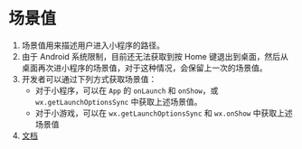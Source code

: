 # 场景值


1. 场景值用来描述用户进入小程序的路径。
2. 由于 Android 系统限制，目前还无法获取到按 Home 键退出到桌面，然后从桌面再次进小程序的场景值，对于这种情况，会保留上一次的场景值。
3. 开发者可以通过下列方式获取场景值：
    * 对于小程序，可以在 `App` 的 `onLaunch` 和 `onShow`，或 `wx.getLaunchOptionsSync` 中获取上述场景值。
    * 对于小游戏，可以在 `wx.getLaunchOptionsSync` 和 `wx.onShow` 中获取上述场景值
4. [文档](https://developers.weixin.qq.com/miniprogram/dev/framework/app-service/scene.html)